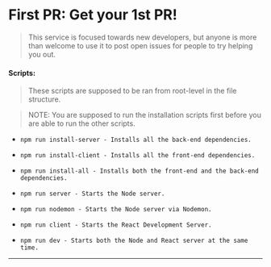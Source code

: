 # First PR: Get your 1st PR!

> This service is focused towards new developers, but anyone is more than welcome to use it to post open issues for people to try helping you out.

#### Scripts:

> These scripts are supposed to be ran from root-level in the file structure.

> NOTE: You are supposed to run the installation scripts first before you are able to run the other scripts.

- `npm run install-server - Installs all the back-end dependencies.`

- `npm run install-client - Installs all the front-end dependencies.`

- `npm run install-all - Installs both the front-end and the back-end dependencies.`

- `npm run server - Starts the Node server.`

- `npm run nodemon - Starts the Node server via Nodemon.`

- `npm run client - Starts the React Development Server.`

- `npm run dev - Starts both the Node and React server at the same time.`

---
